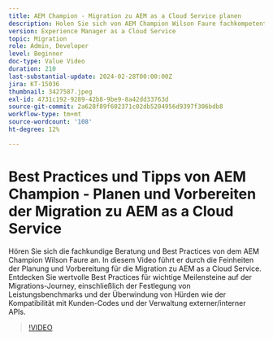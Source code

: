 ```yaml
---
title: AEM Champion - Migration zu AEM as a Cloud Service planen
description: Holen Sie sich von AEM Champion Wilson Faure fachkompetenten Rat bei der Vorbereitung und Planung der Migration von zu AEM as a Cloud Service.
version: Experience Manager as a Cloud Service
topic: Migration
role: Admin, Developer
level: Beginner
doc-type: Value Video
duration: 210
last-substantial-update: 2024-02-28T00:00:00Z
jira: KT-15036
thumbnail: 3427587.jpeg
exl-id: 4731c192-9289-42b8-9be9-8a42dd33763d
source-git-commit: 2a628f89f602371c02db5204956d9397f306bdb8
workflow-type: tm+mt
source-wordcount: '108'
ht-degree: 12%

---
```


# Best Practices und Tipps von AEM Champion - Planen und Vorbereiten der Migration zu AEM as a Cloud Service

Hören Sie sich die fachkundige Beratung und Best Practices von dem AEM Champion Wilson Faure an. In diesem Video führt er durch die Feinheiten der Planung und Vorbereitung für die Migration zu AEM as a Cloud Service. Entdecken Sie wertvolle Best Practices für wichtige Meilensteine auf der Migrations-Journey, einschließlich der Festlegung von Leistungsbenchmarks und der Überwindung von Hürden wie der Kompatibilität mit Kunden-Codes und der Verwaltung externer/interner APIs.

>[!VIDEO](https://video.tv.adobe.com/v/3445938/?learn=on&captions=ger)
